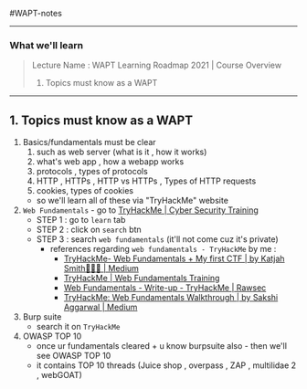 #WAPT-notes

---
### What we'll learn
> Lecture Name : WAPT Learning Roadmap 2021 | Course Overview
> 1) Topics must know as a WAPT

---

## 1. Topics must know as a WAPT
1) Basics/fundamentals must be clear
	1) such as web server (what is it , how it works)
	2) what's web app , how a webapp works
	3) protocols , types of protocols
	4) HTTP , HTTPs , HTTP vs HTTPs , Types of HTTP requests
	5) cookies, types of cookies
	- so we'll learn all of these via "TryHackMe" website
2) `Web Fundamentals` - go to [TryHackMe | Cyber Security Training](https://tryhackme.com/)
	- STEP 1 : go to `learn` tab
	- STEP 2 : click on `search` btn
	- STEP 3 : search `web fundamentals` (it'll not come cuz it's private)
		- references regarding `web fundamentals - TryHackMe` by me : 
			- [TryHackMe- Web Fundamentals + My first CTF | by Katjah Smith👩🏽‍💻 | Medium](https://katjah-smith.medium.com/tryhackme-web-fundamentals-my-first-ctf-a9b197f234df)
			- [TryHackMe | Web Fundamentals Training](https://tryhackme.com/path/outline/web)
			- [Web Fundamentals - Write-up - TryHackMe | Rawsec](https://blog.raw.pm/en/TryHackMe-Web-Fundamentals-write-up/)
			- [TryHackMe: Web Fundamentals Walkthrough | by Sakshi Aggarwal | Medium](https://sakshiaggarwal0502.medium.com/tryhackme-web-fundamentals-walkthrough-d2a65dc045be)
3) Burp suite
	- search it on `TryHackMe`
4) OWASP TOP 10
	- once ur fundamentals cleared + u know burpsuite also - then we'll see OWASP TOP 10
	- it contains TOP 10 threads (Juice shop , overpass , ZAP , multilidae 2 , webGOAT)